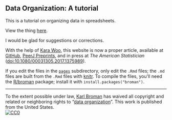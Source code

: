 ## Data Organization: A tutorial

This is a tutorial on organizing data in spreadsheets.

View the thing [here](https://kbroman.org/dataorg).

I would be glad for suggestions or corrections.

With the help of [Kara Woo](https://karawoo.com), this website is now
a proper article, available at
[GitHub](https://github.com/kbroman/Paper_DataOrg),
[PeerJ Preprints](https://peerj.com/preprints/3183/), and in press at
_The American Statistician_
([doi:10.1080/00031305.2017.1375989](https://doi.org/10.1080/00031305.2017.1375989)).

If you edit the files in the
[`pages`](https://github.com/kbroman/dataorg/tree/gh-pages/pages)
subdirectory, only edit the `.Rmd` files; the `.md` files are built
from the `.Rmd` files with [knitr](http://yihui.name/knitr/).  To
compile the files, you'll need the
[R/broman](https://github.com/kbroman/broman) package; install it with
`install.packages("broman")`.

---

To the extent possible under law,
[Karl Broman](https://github.com/kbroman)
has waived all copyright and related or neighboring rights to
&ldquo;[data organization](https://github.com/kbroman/dataorg)&rdquo;.
This work is published from the United States.
<br/>
[![CC0](https://i.creativecommons.org/p/zero/1.0/88x31.png)](https://creativecommons.org/publicdomain/zero/1.0/)
